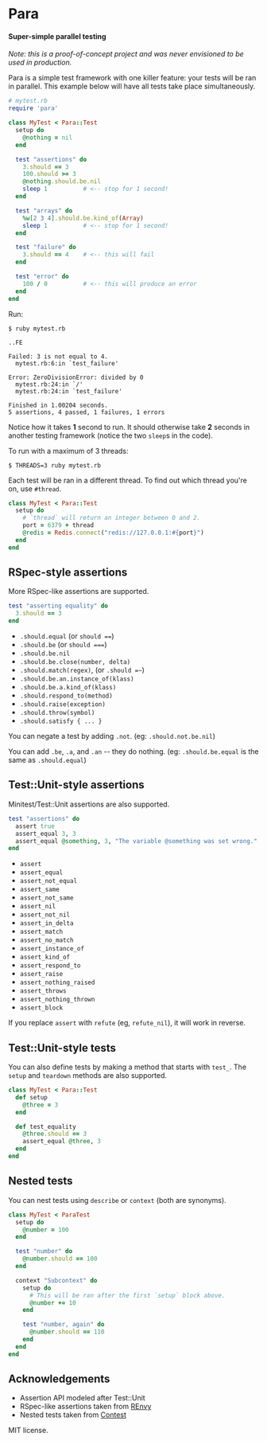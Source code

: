 # Para
#### Super-simple parallel testing

*Note: this is a proof-of-concept project and was never envisioned to be used in production.*

Para is a simple test framework with one killer feature: your tests will be 
ran in parallel. This example below will have all tests take place 
simultaneously.

``` ruby
# mytest.rb
require 'para'

class MyTest < Para::Test
  setup do
    @nothing = nil
  end

  test "assertions" do
    3.should == 3
    100.should >= 3
    @nothing.should.be.nil
    sleep 1          # <-- stop for 1 second!
  end

  test "arrays" do
    %w[2 3 4].should.be.kind_of(Array)
    sleep 1          # <-- stop for 1 second!
  end

  test "failure" do
    3.should == 4    # <-- this will fail
  end

  test "error" do
    100 / 0          # <-- this will produce an error
  end
end
```

Run:

    $ ruby mytest.rb

    ..FE

    Failed: 3 is not equal to 4.
      mytest.rb:6:in `test_failure'

    Error: ZeroDivisionError: divided by 0
      mytest.rb:24:in `/'
      mytest.rb:24:in `test_failure'

    Finished in 1.00204 seconds.
    5 assertions, 4 passed, 1 failures, 1 errors

Notice how it takes **1** second to run. It should otherwise take **2** 
seconds in another testing framework (notice the two `sleep`s in the code).

To run with a maximum of 3 threads:

    $ THREADS=3 ruby mytest.rb

Each test will be ran in a different thread. To find out which thread you're 
on, use `#thread`.

``` ruby
class MyTest < Para::Test
  setup do
    # `thread` will return an integer between 0 and 2.
    port = 6379 + thread
    @redis = Redis.connect("redis://127.0.0.1:#{port}")
  end
end
```

## RSpec-style assertions

More RSpec-like assertions are supported.

``` ruby
test "asserting equality" do
  3.should == 3
end
```

 * `.should.equal` (or `should ==`)
 * `.should.be` (or `should ===`)
 * `.should.be.nil`
 * `.should.be.close(number, delta)`
 * `.should.match(regex)`, (or `.should =~`)
 * `.should.be.an.instance_of(klass)`
 * `.should.be.a.kind_of(klass)`
 * `.should.respond_to(method)`
 * `.should.raise(exception)`
 * `.should.throw(symbol)`
 * `.should.satisfy { ... }`

You can negate a test by adding `.not`. (eg: `.should.not.be.nil`)

You can add `.be`, `.a`, and `.an` -- they do nothing. (eg: `.should.be.equal` is the same as `.should.equal`)

## Test::Unit-style assertions

Minitest/Test::Unit assertions are also supported.

``` ruby
test "assertions" do
  assert true
  assert_equal 3, 3
  assert_equal @something, 3, "The variable @something was set wrong."
end
```

* `assert`
* `assert_equal`
* `assert_not_equal`
* `assert_same`
* `assert_not_same`
* `assert_nil`
* `assert_not_nil`
* `assert_in_delta`
* `assert_match`
* `assert_no_match`
* `assert_instance_of`
* `assert_kind_of`
* `assert_respond_to`
* `assert_raise`
* `assert_nothing_raised`
* `assert_throws`
* `assert_nothing_thrown`
* `assert_block`

If you replace `assert` with `refute` (eg, `refute_nil`), it will work in 
reverse.

## Test::Unit-style tests

You can also define tests by making a method that starts with `test_`.
The `setup` and `teardown` methods are also supported.

``` ruby
class MyTest < Para::Test
  def setup
    @three = 3
  end

  def test_equality
    @three.should == 3
    assert_equal @three, 3
  end
end
```

## Nested tests

You can nest tests using `describe` or `context` (both are synonyms).

``` ruby
class MyTest < ParaTest
  setup do
    @number = 100
  end

  test "number" do
    @number.should == 100
  end

  context "Subcontext" do
    setup do
      # This will be ran after the first `setup` block above.
      @number += 10
    end

    test "number, again" do
      @number.should == 110
    end
  end
end
```

## Acknowledgements

* Assertion API modeled after Test::Unit
* RSpec-like assertions taken from [REnvy](http://github.com/rstacruz/renvy)
* Nested tests taken from [Contest](http://github.com/citrusbyte/contest)

MIT license.
